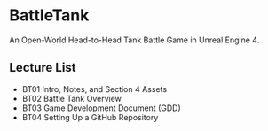 # BattleTank
An Open-World Head-to-Head Tank Battle Game in Unreal Engine 4.
## Lecture List 
* BT01 Intro, Notes, and Section 4 Assets
* BT02 Battle Tank Overview
* BT03 Game Development Document (GDD)
* BT04 Setting Up a GitHub Repository
